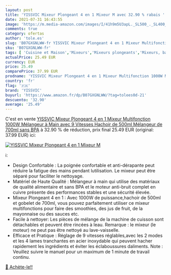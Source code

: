```yaml
---
layout: post
title: 'YISSVIC Mixeur Plongeant 4 en 1 Mixeur M avec 32.90 % rabais '
date: 2021-07-31 16:43:55
image: 'https://m.media-amazon.com/images/I/41h9m5U3apL._SL500_._SL400_.jpg'
comments: true
category: ofertas
author: 'tole.es'
slug: 'B07GXGNLWW-fr YISSVIC Mixeur Plongeant 4 en 1 Mixeur Multifonction 1000W...'
sku: 'B07GXGNLWW-fr'
tags: [ 'Cuisine et Maison','Mixeurs','Mixeurs plongeants','Mixeurs, batteurs et robots multifonctions','Petit électroménager','yissvic', ]
actualPrice: 25.49 EUR
currency: EUR
price: 25.49
comparePrice: 37.99 EUR
prodname: 'YISSVIC Mixeur Plongeant 4 en 1 Mixeur Multifonction 1000W Mélangeur à Main avec 9 Vitesses Hachoir de 500ml Mélangeur de 700ml sans BPA'
country: 'fr'
flag: '🇫🇷'
brand: 'YISSVIC'
buyurl: 'https://www.amazon.fr/dp/B07GXGNLWW/?tag=tolees0d-21'
descuento: '32.90'
average: '25.49'
---
```


C'est en vente [YISSVIC Mixeur Plongeant 4 en 1 Mixeur Multifonction 1000W Mélangeur à Main avec 9 Vitesses Hachoir de 500ml Mélangeur de 700ml sans BPA](https://www.amazon.fr/dp/B07GXGNLWW/?tag=tolees0d-21)  à  32.90 % de réduction, prix final  25.49 EUR (original: 37.99 EUR) ici:

[![YISSVIC Mixeur Plongeant 4 en 1 Mixeur M](https://m.media-amazon.com/images/I/41h9m5U3apL._SL500_._SL400_.jpg)](https://www.amazon.fr/dp/B07GXGNLWW/?tag=tolees0d-21)

ℹ️:

- Design Confortable : La poignée confortable et anti-dérapante peut réduire la fatigue des mains pendant lutilisation. Le mixeur peut être séparé pour faciliter le nettoyage.
- Matériel de Haute Qualité : Mélangeur à main qui utilise des matériaux de qualité alimentaire et sans BPA et le moteur anti-bruit complet en cuivre présente des performances stables et une sécurité élevée.
- Mixeur Plongeant 4 en 1 : Avec 1000W de puissance,hachoir de 500ml et gobelet de 700ml, vous pouvez parfaitement utiliser ce mixeur multifonctions pour faire des smoothies, des jus de fruit, de la mayonnaise ou des sauces etc.
- Facile à nettoyer: Les pièces de mélange de la machine de cuisson sont détachables et peuvent être rincées à leau. Remarque : le mixeur (le moteur) ne peut pas être nettoyé au lave-vaisselle.
- Efficace et Pratique : Réglage de 9 vitesses réglables,avec les 2 modes et les 4 lames tranchantes en acier inoxydable qui peuvent hacher rapidement les ingrédients et éviter les éclaboussures daliments. Note : Veuillez suivre le manuel pour un maximum de 1 minute de travail continu.

[🛒 Achète-le!!](https://www.amazon.fr/dp/B07GXGNLWW/?tag=tolees0d-21)
